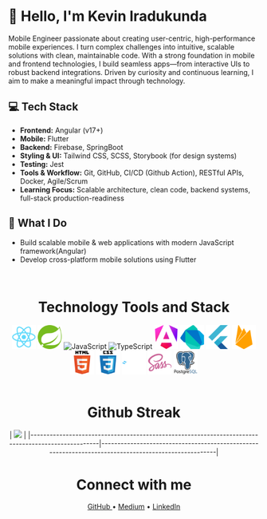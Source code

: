 # 👋 Hello, I'm Kevin Iradukunda

Mobile Engineer passionate about creating user-centric, high-performance mobile experiences. I turn complex challenges into intuitive, scalable solutions with clean, maintainable code. With a strong foundation in mobile and frontend technologies, I build seamless apps—from interactive UIs to robust backend integrations. Driven by curiosity and continuous learning, I aim to make a meaningful impact through technology.

## 💻 Tech Stack

- **Frontend:** Angular (v17+)
- **Mobile:** Flutter 
- **Backend:** Firebase, SpringBoot  
- **Styling & UI:** Tailwind CSS, SCSS, Storybook (for design systems)   
- **Testing:** Jest 
- **Tools & Workflow:** Git, GitHub, CI/CD (Github Action), RESTful APIs, Docker, Agile/Scrum  
- **Learning Focus:** Scalable architecture, clean code, backend systems, full-stack production-readiness


## 🚀 What I Do
- Build scalable mobile & web applications with modern JavaScript framework(Angular)
- Develop cross-platform mobile solutions using Flutter
<br />
      

<h1 align="center">Technology Tools and Stack</h1>

<div align="center">
<img src="https://github.com/devicons/devicon/blob/master/icons/react/react-original.svg" width="48" height="48" alt="React" />
<img src="https://github.com/devicons/devicon/blob/master/icons/spring/spring-original.svg" width="48" height="48" alt="Spring Boot" />
<img src="https://upload.wikimedia.org/wikipedia/commons/thumb/9/99/Unofficial_JavaScript_logo_2.svg/1024px-Unofficial_JavaScript_logo_2.svg.png" width="48" height="48" alt="JavaScript" />
<img src="https://upload.wikimedia.org/wikipedia/commons/thumb/4/4c/Typescript_logo_2020.svg/1200px-Typescript_logo_2020.svg.png" width="48" height="48" alt="TypeScript" />
<img src="https://github.com/devicons/devicon/blob/master/icons/angular/angular-original.svg" width="48" height="48" alt="Angular" />
<img src="https://github.com/devicons/devicon/blob/master/icons/dart/dart-original.svg" width="48" height="48" alt="Dart" />
<img src="https://github.com/devicons/devicon/blob/master/icons/flutter/flutter-original.svg" width="48" height="48" alt="Flutter" />
<img src="https://github.com/devicons/devicon/blob/master/icons/firebase/firebase-plain.svg" width="48" height="48" alt="Firebase" />      
<img src="https://github.com/devicons/devicon/blob/master/icons/html5/html5-original-wordmark.svg" width="48" height="48" alt="HTML5" />
<img src="https://github.com/devicons/devicon/blob/master/icons/css3/css3-original-wordmark.svg" width="48" height="48" alt="css3" />
<img src="https://github.com/devicons/devicon/blob/master/icons/tailwindcss/tailwindcss-original-wordmark.svg" width="48" height="48" alt="tailwind" />
<img src="https://github.com/devicons/devicon/blob/master/icons/sass/sass-original.svg" width="48" height="48" alt="scss" />
<img src="https://github.com/devicons/devicon/blob/master/icons/postgresql/postgresql-original-wordmark.svg" width="48" height="48" alt="PostgreSQL" />
</div>

<br />
     
<h1 align="center">Github Streak</h1>

<div align="center">
     
| <img src="https://github-readme-stats.vercel.app/api?username=iradukunda12&show_icons=true&theme=darcula"/> |
|---------------------------------------------------------------------------------------------------|-----------------------------------------------------------------------------------------------------|
     
</div>

<h1 align="center">Connect with me</h1>
<div align="center">
     <a href="https://github.com/iradukuda12">GitHub <a/> • <a href="https://medium.com/@iradukundakvn8">Medium</a> • <a href="https://www.linkedin.com/in/iradukunda-kevin-45b80623a/">LinkedIn</a> 
<div>
    
<br />


     
<!---
Kevin Iradukunda is a ✨ special ✨ repository because its `README.md` (this file) appears on your GitHub profile.
You can click the Preview link to take a look at your changes.
--->
